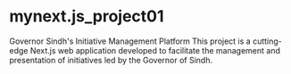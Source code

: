 # mynext.js_project01
Governor Sindh's Initiative Management Platform  This project is a cutting-edge Next.js web application developed to facilitate the management and presentation of initiatives led by the Governor of Sindh. 
